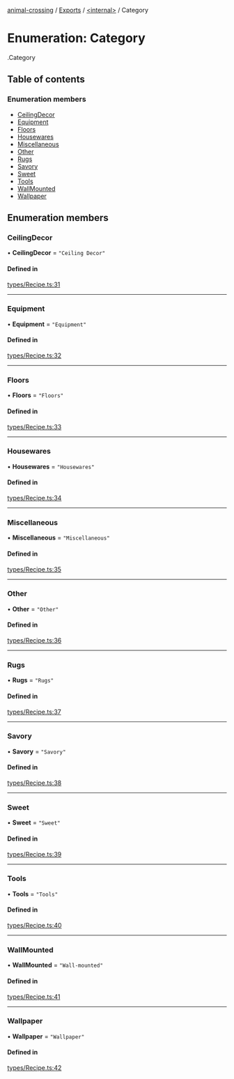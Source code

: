 [animal-crossing](../README.md) / [Exports](../modules.md) / [<internal\>](../modules/internal_.md) / Category

# Enumeration: Category

[<internal>](../modules/internal_.md).Category

## Table of contents

### Enumeration members

- [CeilingDecor](internal_.Category-2.md#ceilingdecor)
- [Equipment](internal_.Category-2.md#equipment)
- [Floors](internal_.Category-2.md#floors)
- [Housewares](internal_.Category-2.md#housewares)
- [Miscellaneous](internal_.Category-2.md#miscellaneous)
- [Other](internal_.Category-2.md#other)
- [Rugs](internal_.Category-2.md#rugs)
- [Savory](internal_.Category-2.md#savory)
- [Sweet](internal_.Category-2.md#sweet)
- [Tools](internal_.Category-2.md#tools)
- [WallMounted](internal_.Category-2.md#wallmounted)
- [Wallpaper](internal_.Category-2.md#wallpaper)

## Enumeration members

### CeilingDecor

• **CeilingDecor** = `"Ceiling Decor"`

#### Defined in

[types/Recipe.ts:31](https://github.com/Norviah/animal-crossing/blob/d6e407b/module/types/Recipe.ts#L31)

___

### Equipment

• **Equipment** = `"Equipment"`

#### Defined in

[types/Recipe.ts:32](https://github.com/Norviah/animal-crossing/blob/d6e407b/module/types/Recipe.ts#L32)

___

### Floors

• **Floors** = `"Floors"`

#### Defined in

[types/Recipe.ts:33](https://github.com/Norviah/animal-crossing/blob/d6e407b/module/types/Recipe.ts#L33)

___

### Housewares

• **Housewares** = `"Housewares"`

#### Defined in

[types/Recipe.ts:34](https://github.com/Norviah/animal-crossing/blob/d6e407b/module/types/Recipe.ts#L34)

___

### Miscellaneous

• **Miscellaneous** = `"Miscellaneous"`

#### Defined in

[types/Recipe.ts:35](https://github.com/Norviah/animal-crossing/blob/d6e407b/module/types/Recipe.ts#L35)

___

### Other

• **Other** = `"Other"`

#### Defined in

[types/Recipe.ts:36](https://github.com/Norviah/animal-crossing/blob/d6e407b/module/types/Recipe.ts#L36)

___

### Rugs

• **Rugs** = `"Rugs"`

#### Defined in

[types/Recipe.ts:37](https://github.com/Norviah/animal-crossing/blob/d6e407b/module/types/Recipe.ts#L37)

___

### Savory

• **Savory** = `"Savory"`

#### Defined in

[types/Recipe.ts:38](https://github.com/Norviah/animal-crossing/blob/d6e407b/module/types/Recipe.ts#L38)

___

### Sweet

• **Sweet** = `"Sweet"`

#### Defined in

[types/Recipe.ts:39](https://github.com/Norviah/animal-crossing/blob/d6e407b/module/types/Recipe.ts#L39)

___

### Tools

• **Tools** = `"Tools"`

#### Defined in

[types/Recipe.ts:40](https://github.com/Norviah/animal-crossing/blob/d6e407b/module/types/Recipe.ts#L40)

___

### WallMounted

• **WallMounted** = `"Wall-mounted"`

#### Defined in

[types/Recipe.ts:41](https://github.com/Norviah/animal-crossing/blob/d6e407b/module/types/Recipe.ts#L41)

___

### Wallpaper

• **Wallpaper** = `"Wallpaper"`

#### Defined in

[types/Recipe.ts:42](https://github.com/Norviah/animal-crossing/blob/d6e407b/module/types/Recipe.ts#L42)
